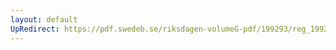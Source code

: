 ```yaml
---
layout: default
UpRedirect: https://pdf.swedeb.se/riksdagen-volumeG-pdf/199293/reg_199293_SfU/reg_199293_SfU_0012.pdf
---
```

